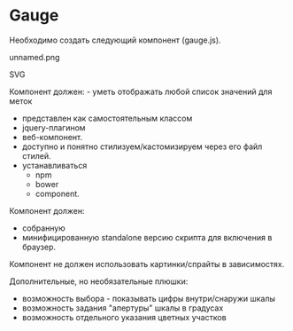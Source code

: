# Gauge
Необходимо создать следующий компонент (gauge.js).

unnamed.png

SVG

​Компонент должен:
​- уметь отображать любой список значений для меток
- представлен как самостоятельным классом
- jquery-плагином
- веб-компонент.
- доступно и понятно стилизуем/кастомизируем через его файл стилей.
- устанавливаться
  - npm
  - bower
  - component.

Компонент должен:
- собранную
- минифицированную standalone версию скрипта для включения в браузер.

Компонент не должен использовать картинки/спрайты в зависимостях.

Дополнительные, но необязательные плюшки:
- возможность выбора - показывать цифры внутри/снаружи шкалы
- возможность задания "апертуры" шкалы в градусах
- возможность отдельного указания цветных участков

